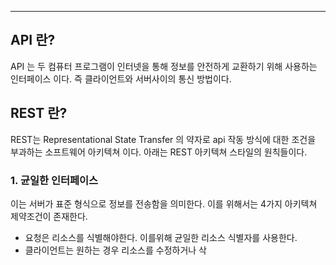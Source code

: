 
---


## API 란?

 API 는 두 컴퓨터 프로그램이 인터넷을 통해 정보를 안전하게 교환하기 위해 사용하는 인터페이스 이다. 즉 클라이언트와 서버사이의 통신 방법이다.


## REST 란?

 REST는 Representational State Transfer 의 약자로 api 작동 방식에 대한 조건을 부과하는 소프트웨어 아키텍쳐 이다. 아래는 REST 아키텍쳐 스타일의 원칙들이다.


### 1. 균일한 인터페이스

 이는 서버가 표준 형식으로 정보를 전송함을 의미한다. 이를 위해서는 4가지 아키텍쳐 제약조건이 존재한다.

- 요청은 리소스를 식별해야한다. 이를위해 균일한 리소스 식별자를 사용한다.
- 클라이언트는 원하는 경우 리소스를 수정하거나 삭